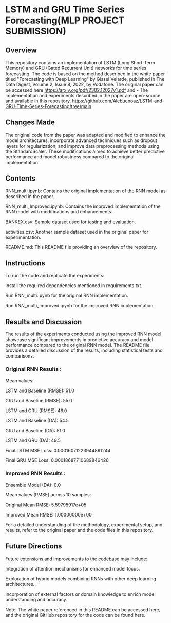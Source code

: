 
# LSTM and GRU Time Series Forecasting(MLP PROJECT SUBMISSION)

## Overview
This repository contains an implementation of LSTM (Long Short-Term Memory) and GRU (Gated Recurrent Unit) networks for time series forecasting. The code is based on the method described in the white paper titled "Forecasting with Deep Learning" by Gissel Velarde, published in The Data Digest, Volume 2, Issue 8, 2022, by Vodafone. The original paper can be accessed here https://arxiv.org/pdf/2302.12027v1.pdf and  - 
The implementation and experiments described in the paper are open-source and available in this repository.
https://github.com/Alebuenoaz/LSTM-and-GRU-Time-Series-Forecasting/tree/main.

## Changes Made
The original code from the paper was adapted and modified to enhance the model architectures, incorporate advanced techniques such as dropout layers for regularization, and improve data preprocessing methods using the StandardScaler. These modifications aimed to achieve better predictive performance and model robustness compared to the original implementation.

## Contents
RNN_multi.ipynb: Contains the original implementation of the RNN model as described in the paper.

RNN_multi_Improved.ipynb: Contains the improved implementation of the RNN model with modifications and enhancements.

BANKEX.csv: Sample dataset used for testing and evaluation.

activities.csv: Another sample dataset used in the original paper for experimentation.

README.md: This README file providing an overview of the repository.

## Instructions

To run the code and replicate the experiments:

Install the required dependencies mentioned in requirements.txt.

Run RNN_multi.ipynb  for the original RNN implementation.

Run RNN_multi_Improved.ipynb for the improved RNN implementation.

## Results and Discussion

The results of the experiments conducted using the improved RNN model showcase significant improvements in predictive accuracy and model performance compared to the original RNN model. The README file provides a detailed discussion of the results, including statistical tests and comparisons.

### Original RNN Results :

Mean values:

LSTM and Baseline (RMSE): 51.0

GRU and Baseline (RMSE): 55.0

LSTM and GRU (RMSE): 46.0

LSTM and Baseline (DA): 54.5

GRU and Baseline (DA): 51.0

LSTM and GRU (DA): 49.5

Final LSTM MSE Loss: 0.00016071223944891244

Final GRU MSE Loss: 0.00018687710689846426

### Improved RNN Results :

Ensemble Model (DA): 0.0

Mean values (RMSE) across 10 samples:

Original Mean RMSE: 5.59795917e+05

Improved Mean RMSE: 1.00000000e+00

For a detailed understanding of the methodology, experimental setup, and results, refer to the original paper and the code files in this repository.

## Future Directions

Future extensions and improvements to the codebase may include:

Integration of attention mechanisms for enhanced model focus.

Exploration of hybrid models combining RNNs with other deep learning architectures.

Incorporation of external factors or domain knowledge to enrich model understanding and accuracy.


Note: The white paper referenced in this README can be accessed here, and the original GitHub repository for the code can be found here.
